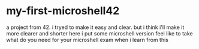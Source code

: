 # my-first-microshell42
a project from 42.
i tryed to make it easy and clear.
but i think i'll make it more clearer and shorter
here i put some microshell version feel like to take what do you need for your microshell exam when i learn from this
